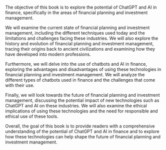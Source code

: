 
The objective of this book is to explore the potential of ChatGPT and AI in finance, specifically in the areas of financial planning and investment management.

We will examine the current state of financial planning and investment management, including the different techniques used today and the limitations and challenges facing these industries. We will also explore the history and evolution of financial planning and investment management, tracing their origins back to ancient civilizations and examining how they have developed into modern professions.

Furthermore, we will delve into the use of chatbots and AI in finance, exploring the advantages and disadvantages of using these technologies in financial planning and investment management. We will analyze the different types of chatbots used in finance and the challenges that come with their use.

Finally, we will look towards the future of financial planning and investment management, discussing the potential impact of new technologies such as ChatGPT and AI on these industries. We will also examine the ethical implications of using these technologies and the need for responsible and ethical use of these tools.

Overall, the goal of this book is to provide readers with a comprehensive understanding of the potential of ChatGPT and AI in finance and to explore how these technologies can help shape the future of financial planning and investment management.
